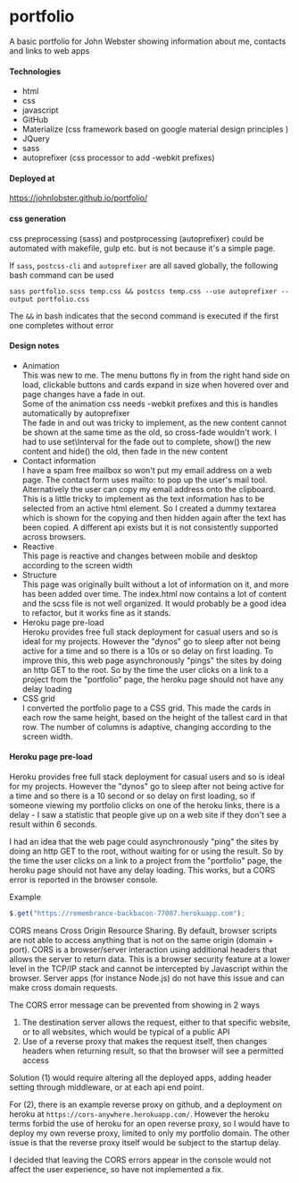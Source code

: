 # portfolio

A basic portfolio for John Webster showing information about me, contacts and links to web apps


#### Technologies
* html
* css
* javascript
* GitHub
* Materialize (css framework based on google material design principles )
* JQuery
* sass 
* autoprefixer (css processor to add -webkit prefixes)

#### Deployed at
<https://johnlobster.github.io/portfolio/>

#### css generation

css preprocessing (sass) and postprocessing (autoprefixer) could be automated with makefile, gulp etc. but is not because it's a simple page.

If `sass`, `postcss-cli` and `autoprefixer` are all saved globally, the following bash command can be used
```
sass portfolio.scss temp.css && postcss temp.css --use autoprefixer --output portfolio.css
```
The `&&` in bash indicates that the second command is executed if the first one completes without error


#### Design notes

* Animation  
  This was new to me. The menu buttons fly in from the right hand side on load, clickable buttons and cards expand in size when hovered over and page changes have a fade in out.  
  Some of the animation css needs -webkit prefixes and this is handles automatically by autoprefixer  
  The fade in and out was tricky to implement, as the new content cannot be shown at the same time as the old, so cross-fade wouldn't work. I had to use set\Interval for the fade out to complete, show() the new content and hide() the old, then fade in the new content
* Contact information  
  I have a spam free mailbox so won't put my email address on a web page. The contact form uses mailto: to pop up the user's mail tool. Alternatively the user can copy my email address onto the clipboard. This is a little tricky to implement as the text information has to be selected from an active html element. So I created a dummy textarea which is shown for the copying and then hidden again after the text has been copied. A different api exists but it is not consistently supported across browsers.
* Reactive  
  This page is reactive and changes between mobile and desktop according to the screen width
* Structure  
  This page was originally built without a lot of information on it, and more has been added over time.
  The index.html now contains a lot of content and the scss file is not well organized. It would probably be a good idea to refactor, but it works fine as it stands.
* Heroku page pre-load  
  Heroku provides free full stack deployment for casual users and so is ideal for my projects. However
  the "dynos" go to sleep after not being active for a time and so there is a 10s or so delay on first loading. To improve this, this web page asynchronously "pings" the sites by doing an http GET to the root. So by the time the user clicks on a link to a project from the "portfolio" page, the heroku page should not have any delay loading
* CSS grid  
  I converted the portfolio page to a CSS grid. This made the cards in each row the same height, based on the height of the tallest card in that row. The number of columns is adaptive, changing according to the screen width.

#### Heroku page pre-load

Heroku provides free full stack deployment for casual users and so is ideal for my projects. However the "dynos" go to sleep after not being active for a time and so there is a 10 second or so delay on first loading, so if someone viewing my portfolio clicks on one of the heroku links, there is a delay - I saw a statistic that people give up on a web site if they don't see a result within 6 seconds. 

I had an idea that the web page could asynchronously "ping" the sites by doing an http GET to the root, without waiting for or using the result. So by the time the user clicks on a link to a project from the "portfolio" page, the heroku page should not have any delay loading. This works, but a CORS error is reported in the browser console.

Example
``` js
$.get("https://remembrance-backbacon-77087.herokuapp.com");
```

CORS means Cross Origin Resource Sharing. By default, browser scripts are not able to access anything that is not on the same origin (domain + port). CORS is a browser/server interaction using additional headers that allows the server to return data. This is a browser security feature at a lower level in the TCP/IP stack and
cannot be intercepted by Javascript within the browser. Server apps (for instance Node.js) do not have this issue and can make cross domain requests.

The CORS error message can be prevented from showing in 2 ways

1. The destination server allows the request, either to that specific website, or to all websites, which would be typical of a public API
2. Use of a reverse proxy that makes the request itself, then changes headers when returning result, so that the browser will see a permitted access

Solution (1) would require altering all the deployed apps, adding header setting through middleware, or at each api end point. 

For (2), there is an example reverse proxy on github, and a deployment on heroku at `https://cors-anywhere.herokuapp.com/`. However the heroku terms forbid the use of heroku for an open reverse proxy, so I would have to deploy my own reverse proxy, limited to only my portfolio domain. The other issue is that the reverse proxy itself would be subject to the startup delay.

I decided that leaving the CORS errors appear in the console would not affect the user experience, so have not implemented a fix.








